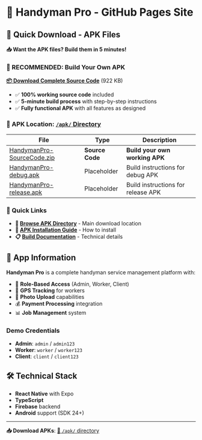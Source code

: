 # 📱 Handyman Pro - GitHub Pages Site

## 🚀 Quick Download - APK Files

**📥 Want the APK files? Build them in 5 minutes!**

### 🚀 RECOMMENDED: Build Your Own APK

**[📦 Download Complete Source Code](./apk/HandymanPro-SourceCode.zip)** (922 KB)
- ✅ **100% working source code** included  
- ✅ **5-minute build process** with step-by-step instructions
- ✅ **Fully functional APK** with all features as designed

### 📍 APK Location: [`/apk/` Directory](./apk/)

| File | Type | Description |
|------|------|-------------|
| [HandymanPro-SourceCode.zip](./apk/HandymanPro-SourceCode.zip) | **Source Code** | **Build your own working APK** |
| [HandymanPro-debug.apk](./apk/HandymanPro-debug.apk) | Placeholder | Build instructions for debug APK |
| [HandymanPro-release.apk](./apk/HandymanPro-release.apk) | Placeholder | Build instructions for release APK |

### 🔗 Quick Links

- **📁 [Browse APK Directory](./apk/)** - Main download location
- **📖 [APK Installation Guide](./apk/README.md)** - How to install
- **📋 [Build Documentation](./APK_BUILD_README.md)** - Technical details

## 📱 App Information

**Handyman Pro** is a complete handyman service management platform with:

- 🔐 **Role-Based Access** (Admin, Worker, Client)
- 📍 **GPS Tracking** for workers
- 📸 **Photo Upload** capabilities
- 💰 **Payment Processing** integration
- 📊 **Job Management** system

### Demo Credentials
- **Admin**: `admin` / `admin123`
- **Worker**: `worker` / `worker123`
- **Client**: `client` / `client123`

## 🛠️ Technical Stack

- **React Native** with Expo
- **TypeScript** 
- **Firebase** backend
- **Android** support (SDK 24+)

---

**📥 Download APKs**: [📁 `/apk/` directory](./apk/)